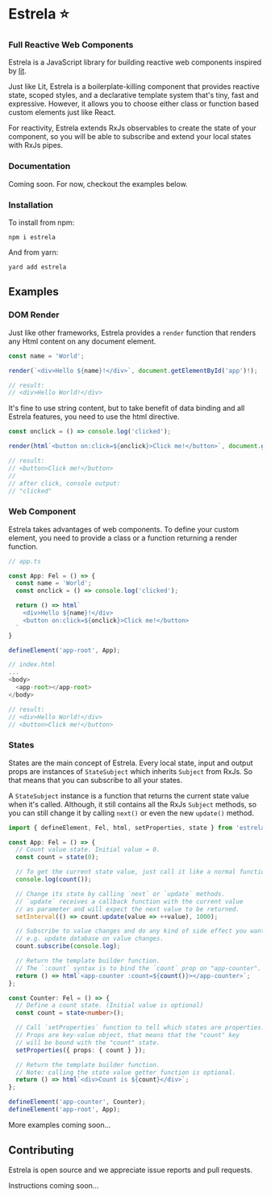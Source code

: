 # Estrela ⭐

### Full Reactive Web Components

Estrela is a JavaScript library for building reactive web components inspired by [lit](https://github.com/lit/lit).

Just like Lit, Estrela is a boilerplate-killing component that provides reactive state, scoped styles, and a declarative template system that's tiny, fast and expressive. However, it allows you to choose either class or function based custom elements just like React.

For reactivity, Estrela extends RxJs observables to create the state of your component, so you will be able to subscribe and extend your local states with RxJs pipes.

### Documentation

Coming soon. For now, checkout the examples below.

### Installation

To install from npm:

```
npm i estrela
```

And from yarn:

```
yard add estrela
```

## Examples

### DOM Render

Just like other frameworks, Estrela provides a `render` function that renders any Html content on any document element.

```ts
const name = 'World';

render(`<div>Hello ${name}!</div>`, document.getElementById('app')!);

// result:
// <div>Hello World!</div>
```

It's fine to use string content, but to take benefit of data binding and all Estrela features, you need to use the html directive.

```ts
const onclick = () => console.log('clicked');

render(html`<button on:click=${onclick}>Click me!</button>`, document.getElementById('app')!);

// result:
// <button>Click me!</button>
//
// after click, console output:
// "clicked"
```

### Web Component

Estrela takes advantages of web components. To define your custom element, you need to provide a class or a function returning a render function.

```ts
// app.ts

const App: Fel = () => {
  const name = 'World';
  const onclick = () => console.log('clicked');

  return () => html`
    <div>Hello ${name}!</div>
    <button on:click=${onclick}>Click me!</button>
  `
}

defineElement('app-root', App);

// index.html
...
<body>
  <app-root></app-root>
</body>

// result:
// <div>Hello World!</div>
// <button>Click me!</button>
```

### States

States are the main concept of Estrela. Every local state, input and output props are instances of `StateSubject` which inherits `Subject` from RxJs. So that means that you can subscribe to all your states.

A `StateSubject` instance is a function that returns the current state value when it's called. Although, it still contains all the RxJs `Subject` methods, so you can still change it by calling `next()` or even the new `update()` method.

```ts
import { defineElement, Fel, html, setProperties, state } from 'estrela';

const App: Fel = () => {
  // Count value state. Initial value = 0.
  const count = state(0);

  // To get the current state value, just call it like a normal function.
  console.log(count());

  // Change its state by calling `next` or `update` methods.
  // `update` receives a callback function with the current value
  // as parameter and will expect the next value to be returned.
  setInterval(() => count.update(value => ++value), 1000);

  // Subscribe to value changes and do any kind of side effect you want.
  // e.g. update database on value changes.
  count.subscribe(console.log);

  // Return the template builder function.
  // The `:count` syntax is to bind the `count` prop on "app-counter".
  return () => html`<app-counter :count=${count()}></app-counter>`;
};

const Counter: Fel = () => {
  // Define a count state. (Initial value is optional)
  const count = state<number>();

  // Call `setProperties` function to tell which states are properties.
  // Props are key-value object, that means that the "count" key
  // will be bound with the "count" state.
  setProperties({ props: { count } });

  // Return the template builder function.
  // Note: calling the state value getter function is optional.
  return () => html`<div>Count is ${count}</div>`;
};

defineElement('app-counter', Counter);
defineElement('app-root', App);
```

More examples coming soon...

## Contributing

Estrela is open source and we appreciate issue reports and pull requests.

Instructions coming soon...
